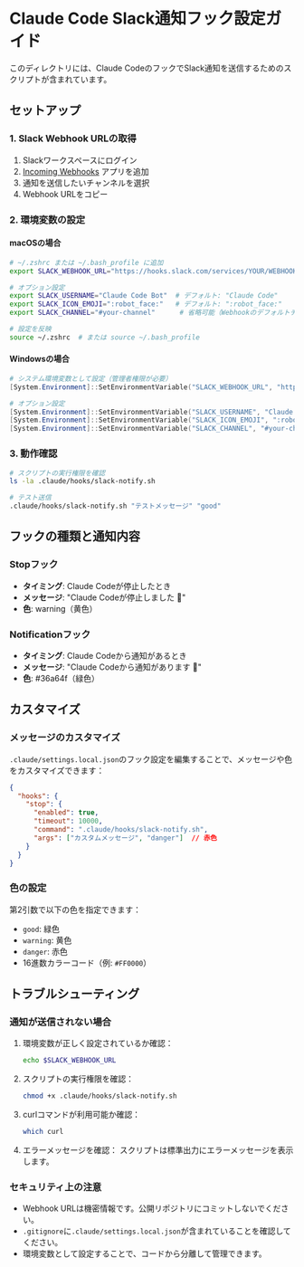 # Claude Code Slack通知フック設定ガイド

このディレクトリには、Claude CodeのフックでSlack通知を送信するためのスクリプトが含まれています。

## セットアップ

### 1. Slack Webhook URLの取得

1. Slackワークスペースにログイン
2. [Incoming Webhooks](https://api.slack.com/messaging/webhooks) アプリを追加
3. 通知を送信したいチャンネルを選択
4. Webhook URLをコピー

### 2. 環境変数の設定

#### macOSの場合

```bash
# ~/.zshrc または ~/.bash_profile に追加
export SLACK_WEBHOOK_URL="https://hooks.slack.com/services/YOUR/WEBHOOK/URL"

# オプション設定
export SLACK_USERNAME="Claude Code Bot"  # デフォルト: "Claude Code"
export SLACK_ICON_EMOJI=":robot_face:"   # デフォルト: ":robot_face:"
export SLACK_CHANNEL="#your-channel"      # 省略可能（Webhookのデフォルトチャンネルを使用）

# 設定を反映
source ~/.zshrc  # または source ~/.bash_profile
```

#### Windowsの場合

```powershell
# システム環境変数として設定（管理者権限が必要）
[System.Environment]::SetEnvironmentVariable("SLACK_WEBHOOK_URL", "https://hooks.slack.com/services/YOUR/WEBHOOK/URL", "User")

# オプション設定
[System.Environment]::SetEnvironmentVariable("SLACK_USERNAME", "Claude Code Bot", "User")
[System.Environment]::SetEnvironmentVariable("SLACK_ICON_EMOJI", ":robot_face:", "User")
[System.Environment]::SetEnvironmentVariable("SLACK_CHANNEL", "#your-channel", "User")
```

### 3. 動作確認

```bash
# スクリプトの実行権限を確認
ls -la .claude/hooks/slack-notify.sh

# テスト送信
.claude/hooks/slack-notify.sh "テストメッセージ" "good"
```

## フックの種類と通知内容

### Stopフック
- **タイミング**: Claude Codeが停止したとき
- **メッセージ**: "Claude Codeが停止しました :stop_sign:"
- **色**: warning（黄色）

### Notificationフック
- **タイミング**: Claude Codeから通知があるとき
- **メッセージ**: "Claude Codeから通知があります :bell:"
- **色**: #36a64f（緑色）

## カスタマイズ

### メッセージのカスタマイズ

`.claude/settings.local.json`のフック設定を編集することで、メッセージや色をカスタマイズできます：

```json
{
  "hooks": {
    "stop": {
      "enabled": true,
      "timeout": 10000,
      "command": ".claude/hooks/slack-notify.sh",
      "args": ["カスタムメッセージ", "danger"]  // 赤色
    }
  }
}
```

### 色の設定

第2引数で以下の色を指定できます：
- `good`: 緑色
- `warning`: 黄色
- `danger`: 赤色
- 16進数カラーコード（例: `#FF0000`）

## トラブルシューティング

### 通知が送信されない場合

1. 環境変数が正しく設定されているか確認：
   ```bash
   echo $SLACK_WEBHOOK_URL
   ```

2. スクリプトの実行権限を確認：
   ```bash
   chmod +x .claude/hooks/slack-notify.sh
   ```

3. curlコマンドが利用可能か確認：
   ```bash
   which curl
   ```

4. エラーメッセージを確認：
   スクリプトは標準出力にエラーメッセージを表示します。

### セキュリティ上の注意

- Webhook URLは機密情報です。公開リポジトリにコミットしないでください。
- `.gitignore`に`.claude/settings.local.json`が含まれていることを確認してください。
- 環境変数として設定することで、コードから分離して管理できます。